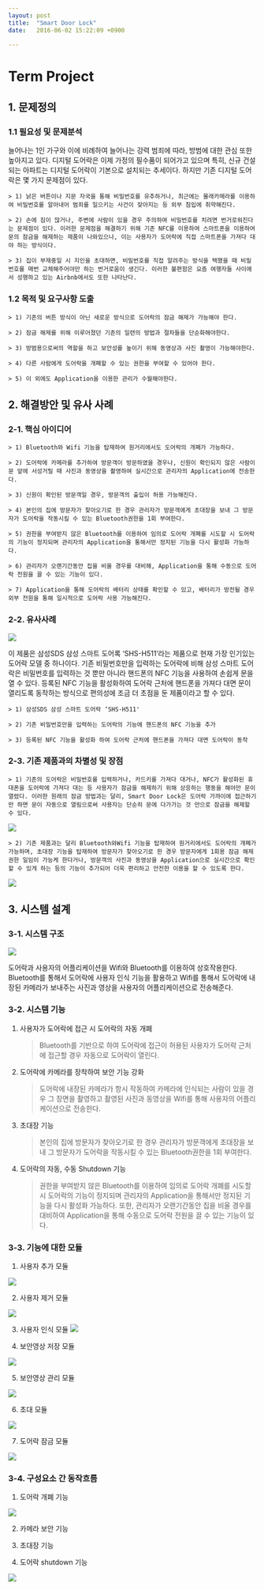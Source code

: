 ```yaml
---
layout: post
title:  "Smart Door Lock"
date:   2016-06-02 15:22:09 +0900

---
```



# Term Project



## 1. 문제정의



### 1.1	필요성 및 문제분석



늘어나는 1인 가구와 이에 비례하여 늘어나는 강력 범죄에 따라, 방범에 대한 관심 또한 높아지고 있다. 디지털 도어락은 이제 가정의 필수품이 되어가고 있으며 특히, 신규 건설되는 아파트는 디지털 도어락이 기본으로 설치되는 추세이다. 하지만 기존 디지털 도어락은 몇 가지 문제점이 있다.

	> 1) 낡은 버튼이나 지문 자국을 통해 비밀번호를 유추하거나, 최근에는 몰래카메라를 이용하여 비밀번호를 알아내어 범죄를 일으키는 사건이 잦아지는 등 외부 침입에 취약해진다.

	> 2) 손에 짐이 많거나, 주변에 사람이 있을 경우 주의하여 비밀번호를 치려면 번거로워진다는 문제점이 있다. 이러한 문제점을 해결하기 위해 기존 NFC를 이용하여 스마트폰을 이용하여 문의 잠금을 해제하는 제품이 나와있으나, 이는 사용자가 도어락에 직접 스마트폰을 가져다 대야 하는 방식이다.

	> 3) 집이 부재중일 시 지인을 초대하면, 비밀번호를 직접 알려주는 방식을 택했을 때 비밀번호를 매번 교체해주어야만 하는 번거로움이 생긴다. 이러한 불편함은 요즘 여행자들 사이에서 성행하고 있는 Airbnb에서도 또한 나타난다.




### 1.2 목적 및 요구사항 도출



	> 1) 기존의 버튼 방식이 아닌 새로운 방식으로 도어락의 잠금 해제가 가능해야 한다.

	> 2) 잠금 해제를 위해 이루어졌던 기존의 일련의 방법과 절차들을 단순화해야한다.

	> 3) 방범용으로써의 역할을 하고 보안성를 높이기 위해 동영상과 사진 촬영이 가능해야한다.

	> 4) 다른 사람에게 도어락을 개폐할 수 있는 권한을 부여할 수 있어야 한다.

	> 5) 이 외에도 Application을 이용한 관리가 수월해야한다.




## 2. 해결방안 및 유사 사례



### 2-1. 핵심 아이디어



	> 1) Bluetooth와 Wifi 기능을 탑재하여 원거리에서도 도어락의 개폐가 가능하다.

	> 2) 도어락에 카메라를 추가하여 방문객이 방문하였을 경우나, 신원이 확인되지 않은 사람이 문 앞에 서성거릴 때 사진과 동영상을 촬영하여 실시간으로 관리자의 Application에 전송한다.

	> 3) 신원이 확인된 방문객일 경우, 방문객의 출입이 허용 가능해진다.

	> 4) 본인의 집에 방문자가 찾아오기로 한 경우 관리자가 방문객에게 초대장을 보내 그 방문자가 도어락을 작동시킬 수 있는 Bluetooth권한을 1회 부여한다.

	> 5) 권한을 부여받지 않은 Bluetooth를 이용하여 임의로 도어락 개폐를 시도할 시 도어락의 기능이 정지되며 관리자의 Application을 통해서만 정지된 기능을 다시 활성화 가능하다.

	> 6) 관리자가 오랜기간동안 집을 비울 경우를 대비해, Application을 통해 수동으로 도어락 전원을 끌 수 있는 기능이 있다.

	> 7) Application을 통해 도어락의 배터리 상태를 확인할 수 있고, 배터리가 방전될 경우 외부 전원을 통해 일시적으로 도어락 사용 가능해진다.




### 2-2. 유사사례



![](http://www.samsungsds-nss.com/ko/solution/country/ddl/img/SHS-h511_001.jpg)

이 제품은 삼성SDS 삼성 스마트 도어록 ‘SHS-H511‘라는 제품으로 현재 가장 인기있는 도어락 모델 중 하나이다. 기존 비밀번호만을 입력하는 도어락에 비해 삼성 스마트 도어락은 비밀번호를 입력하는 것 뿐만 아니라 핸드폰의 NFC 기능을 사용하여 손쉽게 문을 열 수 있다. 등록된 NFC 기능을 활성화하여 도어락 근처에 핸드폰을 가져다 대면 문이 열리도록 동작하는 방식으로 편의성에 조금 더 초점을 둔 제품이라고 할 수 있다.

	> 1) 삼성SDS 삼성 스마트 도어락 ‘SHS-H511'

	> 2) 기존 비밀번호만을 입력하는 도어락의 기능에 핸드폰의 NFC 기능을 추가

	> 3) 등록된 NFC 기능을 활성화 하여 도어락 근처에 핸드폰을 가져다 대면 도어락이 동작

### 2-3. 기존 제품과의 차별성 및 장점



	> 1) 기존의 도어락은 비밀번호를 입력하거나, 카드키를 가져다 대거나, NFC가 활성화된 휴대폰을 도어락에 가져다 대는 등 사용자가 잠금을 해제하기 위해 상응하는 행동을 해야만 문이 열렸다. 이러한 원래의 잠금 방법과는 달리, Smart Door Lock은 도어락 가까이에 접근하기만 하면 문이 자동으로 열림으로써 사용자는 단순히 문에 다가가는 것 만으로 잠금을 해제할 수 있다.

![](https://lh3.googleusercontent.com/-AMFr2D8wkHg/V1h4OalYtVI/AAAAAAABPIo/eYgv6-mZYNQA5gH6gwDBMU1KiWWCQx3UwCL0B/w475-h577-no/%25EA%25B7%25B8%25EB%25A6%25BC1.jpg)

	> 2) 기존 제품과는 달리 Bluetooth와Wifi 기능을 탑재하여 원거리에서도 도어락의 개폐가 가능하며, 초대장 기능을 탑재하여 방문자가 찾아오기로 한 경우 방문자에게 1회용 잠금 해제 권한 일임이 가능케 한다거나, 방문객의 사진과 동영상을 Application으로 실시간으로 확인할 수 있게 하는 등의 기능이 추가되어 더욱 편리하고 안전한 이용을 할 수 있도록 한다.

![](https://lh6.googleusercontent.com/-P16ObHS8vZU/V1h4OqIZkCI/AAAAAAABPIo/rWjKIBYIwDYWtIqGLDT1So-xFOH1aHLAACL0B/w559-h577-no/%25EA%25B7%25B8%25EB%25A6%25BC2.jpg)





## 3. 시스템 설계



### 3-1. 시스템 구조



![](https://lh3.googleusercontent.com/-6IghTG_ewgk/V1QJeQCv80I/AAAAAAAAAA0/RnNwYVdpsiAlPFQ1_eBkuW8yIYeSJwVEwCL0B/w953-h491-no/%25EA%25B5%25AC%25EC%25A1%25B0.png)

도어락과 사용자의 어플리케이션을 Wifi와 Bluetooth를 이용하여 상호작용한다. Bluetooth를 통해서 도어락에 사용자 인식 기능을 활용하고 Wifi를 통해서 도어락에 내장된 카메라가 보내주는 사진과 영상을 사용자의 어플리케이션으로 전송해준다.





### 3-2. 시스템 기능



1) 사용자가 도어락에 접근 시 도어락의 자동 개폐

	> Bluetooth를 기반으로 하여 도어락에 접근이 허용된 사용자가 도어락 근처에 접근할 경우 자동으로 도어락이 열린다.

2) 도어락에 카메라를 장착하여 보안 기능 강화

	> 도어락에 내장된 카메라가 항시 작동하여 카메라에 인식되는 사람이 있을 경우 그 장면을 촬영하고 촬영된 사진과 동영상을 Wifi를 통해 사용자의 어플리케이션으로 전송한다.

3) 초대장 기능

	> 본인의 집에 방문자가 찾아오기로 한 경우 관리자가 방문객에게 초대장을 보내 그 방문자가 도어락을 작동시킬 수 있는 Bluetooth권한을 1회 부여한다.

4) 도어락의 자동, 수동 Shutdown 기능

	> 권한을 부여받지 않은 Bluetooth를 이용하여 임의로 도어락 개폐를 시도할 시 도어락의 기능이 정지되며 관리자의 Application을 통해서만 정지된 기능을 다시 활성화 가능하다. 또한, 관리자가 오랜기간동안 집을 비울 경우를 대비하여 Application을 통해 수동으로 도어락 전원을 끌 수 있는 기능이 있다.





### 3-3. 기능에 대한 모듈



1) 사용자 추가 모듈

![](https://lh3.googleusercontent.com/2doBHSuXZ8gwOwRH_nfClw71VHckkGV95kAlAnFKOQvxO-j2xXDYwYu0g1dFQaJRItRGjVI=s167)



2) 사용자 제거 모듈

![](https://lh3.googleusercontent.com/G-61ZrWqUb6WSphGVUs1Z4yLg42o9RwtGpCs6EsD339sA7duPj1bqN1XYGU3kMeL_6Wq8Q=s170)


3) 사용자 인식 모듈
![](https://lh3.googleusercontent.com/4iSaPDBnye0cYEZbwMpAL4VvUuDZN2ILygbmAknN8j1-tFu_znDZGzMeUSCXG_62yM8R=s170)


4) 보안영상 저장 모듈

![](https://lh3.googleusercontent.com/WbErjxvX3bUymVHGh2ss_C3RawKGlQMJeWpD0U5SFSb1SYQOdD8LTj2wMMctnKy982zjzQ=s170)


5) 보안영상 관리 모듈

![](https://lh3.googleusercontent.com/RWZUnLbPv8wQVWuUT0aACCDuCoY3RUTnn2AHim4FJEokC5ppR4vlfroY8gTK0f7rF8vdRg=s162)


6) 초대 모듈

![](https://lh3.googleusercontent.com/TLjpG8bTxbIFaygQ4GGl5SeLrXmD4XcilNmL6zgSZP1gZaUfP7rpDpQ5JyAxwhFD0pXYxFo=s170)


7) 도어락 잠금 모듈

![](https://lh3.googleusercontent.com/HNNgoMuInPkJGLRPl-bFOkkf5b1SIHh5nmUeGOscVo2_JnQO244NQyQXwfW-dCJSJRC5YQ=s170)





### 3-4. 구성요소 간 동작흐름


1) 도어락 개폐 기능

![](https://lh4.googleusercontent.com/-qlgnPDx52I0/V1u6n-PXMEI/AAAAAAAAACI/I1xu4wja4FElrv8DmIrPwf7G35329bnfgCL0B/w622-h235-no/%25EA%25B7%25B8%25EB%25A6%25BC1.png)



2) 카메라 보안 기능





3) 초대장 기능





4) 도어락 shutdown 기능

![](https://lh5.googleusercontent.com/-jHzHjDao1as/V1u7RuYZSVI/AAAAAAAAACw/svWtqyRSZrEeg6AW7cmQor2e3f9bfdnPgCL0B/w622-h292-no/%25EA%25B7%25B8%25EB%25A6%25BC4.png)


